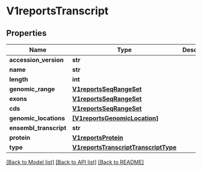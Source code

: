 # V1reportsTranscript


## Properties
Name | Type | Description | Notes
------------ | ------------- | ------------- | -------------
**accession_version** | **str** |  | [optional] 
**name** | **str** |  | [optional] 
**length** | **int** |  | [optional] 
**genomic_range** | [**V1reportsSeqRangeSet**](V1reportsSeqRangeSet.md) |  | [optional] 
**exons** | [**V1reportsSeqRangeSet**](V1reportsSeqRangeSet.md) |  | [optional] 
**cds** | [**V1reportsSeqRangeSet**](V1reportsSeqRangeSet.md) |  | [optional] 
**genomic_locations** | [**[V1reportsGenomicLocation]**](V1reportsGenomicLocation.md) |  | [optional] 
**ensembl_transcript** | **str** |  | [optional] 
**protein** | [**V1reportsProtein**](V1reportsProtein.md) |  | [optional] 
**type** | [**V1reportsTranscriptTranscriptType**](V1reportsTranscriptTranscriptType.md) |  | [optional] 

[[Back to Model list]](../README.md#documentation-for-models) [[Back to API list]](../README.md#documentation-for-api-endpoints) [[Back to README]](../README.md)


